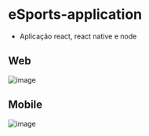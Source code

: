 # eSports-application
- Aplicação react, react native e node
## Web
![image](https://user-images.githubusercontent.com/12224963/190553835-8cfa19c9-1ea5-4621-81ba-df5ad4091128.png)

## Mobile
![image](https://user-images.githubusercontent.com/12224963/190554102-fbb5d8d3-5b08-4f63-a0c4-6cc77237f5a3.png)

 